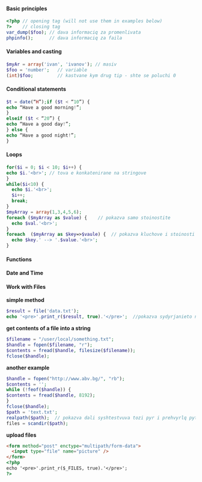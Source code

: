 #### Basic principles

```php
<?php // opening tag (will not use them in examples below)
?>    // closing tag
var_dump($foo); // dava informaciq za promenlivata
phpinfo();      // dava informaciq za faila
```

#### Variables and casting

```php
$myAr = array('ivan', 'ivanov'); // masiv
$foo = 'number';   // variable
(int)$foo;         // kastvane kym drug tip - shte se poluchi 0
```

#### Conditional statements

```php
$t = date(“H”);if ($t < “10”) {
echo “Have a good morning!”;
}
elseif ($t < “20”) {
echo “Have a good day!”;
} else {
echo “Have a good night!”;
}
```

#### Loops

```php
for($i = 0; $i < 10; $i++) {
echo $i.'<br>'; // tova e konkatenirane na stringove
}
while($i<10) {
  echo $i.'<br>';
  $i++;
  break;
}
$myArray = array(1,3,4,5,6);
foreach ($myArray as $value) {    // pokazva samo stoinostite
  echo $val.'<br>';
}
foreach  ($myArray as $key=>$vaule) {  // pokazva kluchove i stoinosti
  echo $key.' --> '.$value.'<br>';
}
```
#### Functions

#### Date and Time

#### Work with Files
**simple method**
```php
$result = file('data.txt');
echo '<pre>'.print_r($result, true).'</pre>';  //pokazva sydyrjanieto na promenliva
```
**get contents of a file into a string**
```php
$filename = "/user/local/something.txt";
$handle = fopen($filename, "r");
$contents = fread($handle, filesize($filename));
fclose($handle);
```
**another example**
```php
$handle = fopen("http://www.abv.bg/", "rb");
$contents = '';
while (!feof($handle)) {
$contents = fread($handle, 8192);
}
fclose($handle);
$path = 'text.txt';
realpath($path);  // pokazva dali syshtestvuva tozi pyr i prehvyrlq pytq v realen
files = scandir($path);
```
**upload files**
```html
<form method="post" enctype="multipath/form-data">
  <input type="file" name="picture" />
</form>
<?php
echo '<pre>'.print_r($_FILES, true).'</pre>';
?>
```

